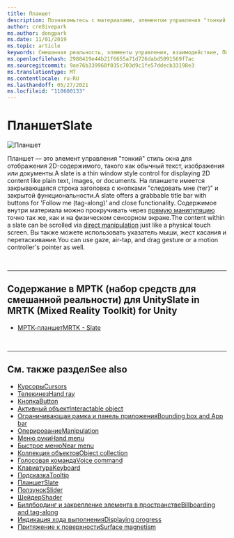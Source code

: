```yaml
---
title: Планшет
description: Познакомьтесь с материалами, элементом управления "тонкий стиль окна" для отображения 2D-содержимого с помощью набора средств Mixed Reality.
author: cre8ivepark
ms.author: dongpark
ms.date: 11/01/2019
ms.topic: article
keywords: Смешанная реальность, элементы управления, взаимодействие, Пользовательский интерфейс, UX, гарнитура смешанной реальности, гарнитура Windows Mixed Reality, гарнитура виртуальной реальности, HoloLens, планшет, МРТК, набор средств для смешанной реальности
ms.openlocfilehash: 2988419e44b21f6655a71d726dabd5091569f7ac
ms.sourcegitcommit: 9ae76b339968f035c703d9c1fe57ddecb33198e3
ms.translationtype: MT
ms.contentlocale: ru-RU
ms.lasthandoff: 05/27/2021
ms.locfileid: "110600133"
---
```

# <a name="slate"></a><span data-ttu-id="b04ac-104">Планшет</span><span class="sxs-lookup"><span data-stu-id="b04ac-104">Slate</span></span>

![Планшет](images/UX_Hero_Slate.jpg)

<span data-ttu-id="b04ac-106">Планшет — это элемент управления "тонкий" стиль окна для отображения 2D-содержимого, такого как обычный текст, изображения или документы.</span><span class="sxs-lookup"><span data-stu-id="b04ac-106">A slate is a thin window style control for displaying 2D content like plain text, images, or documents.</span></span> <span data-ttu-id="b04ac-107">На планшете имеется закрывающаяся строка заголовка с кнопками "следовать мне (тег)" и закрытой функциональности.</span><span class="sxs-lookup"><span data-stu-id="b04ac-107">A slate offers a grabbable title bar with buttons for 'Follow me (tag-along)' and close functionality.</span></span> <span data-ttu-id="b04ac-108">Содержимое внутри материала можно прокручивать через [прямую манипуляцию](direct-manipulation.md#2d-slate-interaction) точно так же, как и на физическом сенсорном экране.</span><span class="sxs-lookup"><span data-stu-id="b04ac-108">The content within a slate can be scrolled via [direct manipulation](direct-manipulation.md#2d-slate-interaction) just like a physical touch screen.</span></span> <span data-ttu-id="b04ac-109">Вы также можете использовать указатель мыши, жест касания и перетаскивание.</span><span class="sxs-lookup"><span data-stu-id="b04ac-109">You can use gaze, air-tap, and drag gesture or a motion controller's pointer as well.</span></span>

<br>

---

## <a name="slate-in-mrtk-mixed-reality-toolkit-for-unity"></a><span data-ttu-id="b04ac-110">Содержание в МРТК (набор средств для смешанной реальности) для Unity</span><span class="sxs-lookup"><span data-stu-id="b04ac-110">Slate in MRTK (Mixed Reality Toolkit) for Unity</span></span>

* [<span data-ttu-id="b04ac-111">МРТК-планшет</span><span class="sxs-lookup"><span data-stu-id="b04ac-111">MRTK - Slate</span></span>](/windows/mixed-reality/mrtk-unity/features/ux-building-blocks/slate)

<br>

---

## <a name="see-also"></a><span data-ttu-id="b04ac-112">См. также раздел</span><span class="sxs-lookup"><span data-stu-id="b04ac-112">See also</span></span>

* [<span data-ttu-id="b04ac-113">Курсоры</span><span class="sxs-lookup"><span data-stu-id="b04ac-113">Cursors</span></span>](cursors.md)
* [<span data-ttu-id="b04ac-114">Телекинез</span><span class="sxs-lookup"><span data-stu-id="b04ac-114">Hand ray</span></span>](point-and-commit.md)
* [<span data-ttu-id="b04ac-115">Кнопка</span><span class="sxs-lookup"><span data-stu-id="b04ac-115">Button</span></span>](button.md)
* [<span data-ttu-id="b04ac-116">Активный объект</span><span class="sxs-lookup"><span data-stu-id="b04ac-116">Interactable object</span></span>](interactable-object.md)
* [<span data-ttu-id="b04ac-117">Ограничивающая рамка и панель приложения</span><span class="sxs-lookup"><span data-stu-id="b04ac-117">Bounding box and App bar</span></span>](app-bar-and-bounding-box.md)
* [<span data-ttu-id="b04ac-118">Оперирование</span><span class="sxs-lookup"><span data-stu-id="b04ac-118">Manipulation</span></span>](direct-manipulation.md)
* [<span data-ttu-id="b04ac-119">Меню руки</span><span class="sxs-lookup"><span data-stu-id="b04ac-119">Hand menu</span></span>](hand-menu.md)
* [<span data-ttu-id="b04ac-120">Быстрое меню</span><span class="sxs-lookup"><span data-stu-id="b04ac-120">Near menu</span></span>](near-menu.md)
* [<span data-ttu-id="b04ac-121">Коллекция объектов</span><span class="sxs-lookup"><span data-stu-id="b04ac-121">Object collection</span></span>](object-collection.md)
* [<span data-ttu-id="b04ac-122">Голосовая команда</span><span class="sxs-lookup"><span data-stu-id="b04ac-122">Voice command</span></span>](voice-input.md)
* [<span data-ttu-id="b04ac-123">Клавиатура</span><span class="sxs-lookup"><span data-stu-id="b04ac-123">Keyboard</span></span>](keyboard.md)
* [<span data-ttu-id="b04ac-124">Подсказка</span><span class="sxs-lookup"><span data-stu-id="b04ac-124">Tooltip</span></span>](tooltip.md)
* [<span data-ttu-id="b04ac-125">Планшет</span><span class="sxs-lookup"><span data-stu-id="b04ac-125">Slate</span></span>](slate.md)
* [<span data-ttu-id="b04ac-126">Ползунок</span><span class="sxs-lookup"><span data-stu-id="b04ac-126">Slider</span></span>](slider.md)
* [<span data-ttu-id="b04ac-127">Шейдер</span><span class="sxs-lookup"><span data-stu-id="b04ac-127">Shader</span></span>](shader.md)
* [<span data-ttu-id="b04ac-128">Биллбординг и закрепление элемента в пространстве</span><span class="sxs-lookup"><span data-stu-id="b04ac-128">Billboarding and tag-along</span></span>](billboarding-and-tag-along.md)
* [<span data-ttu-id="b04ac-129">Индикация хода выполнения</span><span class="sxs-lookup"><span data-stu-id="b04ac-129">Displaying progress</span></span>](progress.md)
* [<span data-ttu-id="b04ac-130">Притяжение к поверхности</span><span class="sxs-lookup"><span data-stu-id="b04ac-130">Surface magnetism</span></span>](surface-magnetism.md)